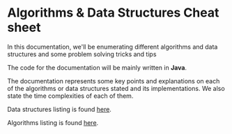 # Algorithms & Data Structures Cheat sheet

In this documentation, we'll be enumerating different algorithms and data structures and some problem solving tricks and tips

The code for the documentation will be mainly written in **Java**.

The documentation represents some key points and explanations on each of the algorithms or data structures stated and its implementations. We also state the time complexities of each of them.

Data structures listing is found [here](DataStructures/DataStructures.md).

Algorithms listing is found [here](Algorithms/Algorithms.md).
